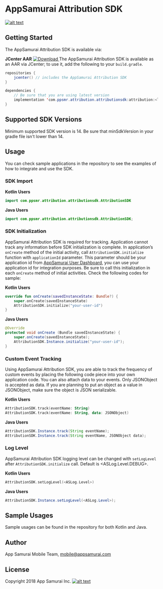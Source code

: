 # AppSamurai Attribution SDK
[![alt text](https://appsamurai.com/wp-content/uploads/2018/10/as_dark_logotype-8.png "AppSamurai")](https://www.appsamurai.com)

## Getting Started
The AppSamurai Attribution SDK is available via:

**JCenter AAR**
    [ ![Download](https://api.bintray.com/packages/appsamurai/maven/attribution/images/download.svg) ](https://bintray.com/appsamurai/maven/attribution/_latestVersion)
    The AppSamurai Attribution SDK is available as an AAR via JCenter; to use it, add the following to your `build.gradle`.

   ``` java
   repositories {
       jcenter() // includes the AppSamurai Attribution SDK
   }

   dependencies {
       // Be sure that you are using latest version
       implementation 'com.ppsmr.attribution.attributionsdk:attribution:<latest-version>'
   }
   ```

## Supported SDK Versions
Minimum supported SDK version is 14. Be sure that minSdkVersion in your gradle file isn't lower than 14.

## Usage
You can check sample applications in the repository to see the examples of how to integrate and use the SDK.

### SDK Import
**Kotlin Users**
```kotlin
import com.ppsmr.attribution.attributionsdk.AttributionSDK
```

**Java Users**
```java
import com.ppsmr.attribution.attributionsdk.AttributionSDK;
```

### SDK Initialization
AppSamurai Attribution SDK is required for tracking. Application cannot track any information before SDK initialization is complete.
In application’s `onCreate` method of the initial activity, call  `AttributionSDK.initialize` function with `applicationId` parameter. This parameter should be your application id from [AppSamurai User Dashboard](https://www.appsamurai.com), you can use your application id for integration purposes. Be sure to call this initialization in each `onCreate` method of initial activities. Check the following codes for sample:

**Kotlin Users**
```kotlin
override fun onCreate(savedInstanceState: Bundle?) {
    super.onCreate(savedInstanceState)
    AttributionSDK.initialize("your-user-id")
}
```

**Java Users**
```java
@Override
protected void onCreate (Bundle savedInstanceState) {
    super.onCreate(savedInstanceState);
    AttributionSDK.Instance.initialize("your-user-id");
}
```

### Custom Event Tracking
Using AppSamurai Attribution SDK, you are able to track the frequency of custom events by placing the following code piece into your own application code. You can also attach data to your events. Only JSONObject is accepted as data. If you are planning to put an object as a value in JSONObject, make sure the object is JSON serializable.

**Kotlin Users**
```kotlin
AttributionSDK.track(eventName: String)
AttributionSDK.track(eventName: String, data: JSONObject)
```

**Java Users**
```java
AttributionSDK.Instance.track(String eventName);
AttributionSDK.Instance.track(String eventName, JSONObject data);
```

### Log Level
AppSamurai Attribution SDK logging level can be changed with `setLogLevel` after  `AttributionSDK.initialize` call. Default is <ASLog.Level.DEBUG>.

**Kotlin Users**
```kotlin
AttributionSDK.setLogLevel(<ASLog.Level>)
```

**Java Users**
```java
AttributionSDK.Instance.setLogLevel(<ASLog.Level>);
```

## Sample Usages
Sample usages can be found in the repository for both Kotlin and Java.

## Author
App Samurai Mobile Team, mobile@appsamurai.com
## License
Copyright 2018 App Samurai Inc.
[![alt text](https://appsamurai.com/wp-content/uploads/2014/12/web_home_cta_2.png "AppSamurai")](https://www.appsamurai.com)
